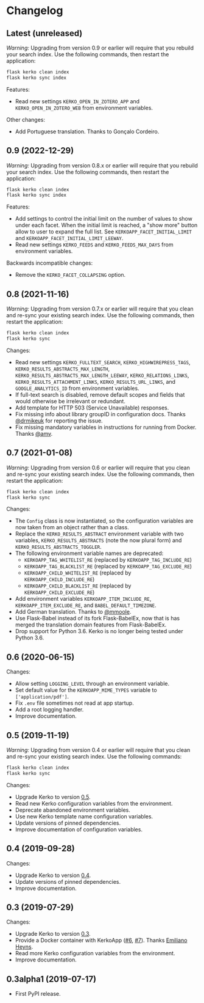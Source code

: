 # Changelog

## Latest (unreleased)

*Warning:* Upgrading from version 0.9 or earlier will require that you rebuild
your search index. Use the following commands, then restart the application:

```bash
flask kerko clean index
flask kerko sync index
```

Features:

- Read new settings `KERKO_OPEN_IN_ZOTERO_APP` and `KERKO_OPEN_IN_ZOTERO_WEB`
  from environment variables.

Other changes:

- Add Portuguese translation. Thanks to Gonçalo Cordeiro.


## 0.9 (2022-12-29)

*Warning:* Upgrading from version 0.8.x or earlier will require that you rebuild
your search index. Use the following commands, then restart the application:

```bash
flask kerko clean index
flask kerko sync index
```

Features:

- Add settings to control the initial limit on the number of values to show
  under each facet. When the initial limit is reached, a "show more" button
  allow to user to expand the full list. See `KERKOAPP_FACET_INITIAL_LIMIT` and
  `KERKOAPP_FACET_INITIAL_LIMIT_LEEWAY`.
- Read new settings `KERKO_FEEDS` and `KERKO_FEEDS_MAX_DAYS` from environment
  variables.

Backwards incompatible changes:

- Remove the `KERKO_FACET_COLLAPSING` option.


## 0.8 (2021-11-16)

*Warning:* Upgrading from version 0.7.x or earlier will require that you clean
and re-sync your existing search index. Use the following commands, then restart
the application:

```bash
flask kerko clean index
flask kerko sync
```

Changes:

* Read new settings `KERKO_FULLTEXT_SEARCH`, `KERKO_HIGHWIREPRESS_TAGS`,
  `KERKO_RESULTS_ABSTRACTS_MAX_LENGTH`,
  `KERKO_RESULTS_ABSTRACTS_MAX_LENGTH_LEEWAY`, `KERKO_RELATIONS_LINKS`,
  `KERKO_RESULTS_ATTACHMENT_LINKS`, `KERKO_RESULTS_URL_LINKS`, and
  `GOOGLE_ANALYTICS_ID` from environment variables.
* If full-text search is disabled, remove default scopes and fields that would
  otherwise be irrelevant or redundant.
* Add template for HTTP 503 (Service Unavailable) responses.
* Fix missing info about library groupID in configuration docs. Thanks
  [@drmikeuk](https://github.com/drmikeuk) for reporting the issue.
* Fix missing mandatory variables in instructions for running from Docker.
  Thanks [@amv](https://github.com/amv).

## 0.7 (2021-01-08)

*Warning:* Upgrading from version 0.6 or earlier will require that you clean and
re-sync your existing search index. Use the following commands, then restart the
application:

```bash
flask kerko clean index
flask kerko sync
```

Changes:

* The `Config` class is now instantiated, so the configuration variables are now
  taken from an object rather than a class.
* Replace the `KERKO_RESULTS_ABSTRACT` environment variable with two variables,
  `KERKO_RESULTS_ABSTRACTS` (note the now plural form) and
  `KERKO_RESULTS_ABSTRACTS_TOGGLER`.
* The following environment variable names are deprecated:
  * `KERKOAPP_TAG_WHITELIST_RE` (replaced by `KERKOAPP_TAG_INCLUDE_RE`)
  * `KERKOAPP_TAG_BLACKLIST_RE` (replaced by `KERKOAPP_TAG_EXCLUDE_RE`)
  * `KERKOAPP_CHILD_WHITELIST_RE` (replaced by `KERKOAPP_CHILD_INCLUDE_RE`)
  * `KERKOAPP_CHILD_BLACKLIST_RE` (replaced by `KERKOAPP_CHILD_EXCLUDE_RE`)
* Add environment variables `KERKOAPP_ITEM_INCLUDE_RE`,
  `KERKOAPP_ITEM_EXCLUDE_RE`, and `BABEL_DEFAULT_TIMEZONE`.
* Add German translation. Thanks to [@mmoole](https://github.com/mmoole).
* Use Flask-Babel instead of its fork Flask-BabelEx, now that is has merged the
  translation domain features from Flask-BabelEx.
* Drop support for Python 3.6. Kerko is no longer being tested under Python 3.6.

## 0.6 (2020-06-15)

Changes:

* Allow setting `LOGGING_LEVEL` through an environment variable.
* Set default value for the `KERKOAPP_MIME_TYPES` variable to `['application/pdf']`.
* Fix `.env` file sometimes not read at app startup.
* Add a root logging handler.
* Improve documentation.

## 0.5 (2019-11-19)

*Warning:* Upgrading from version 0.4 or earlier will require that you clean and
re-sync your existing search index. Use the following commands:

```bash
flask kerko clean index
flask kerko sync
```

Changes:

* Upgrade Kerko to version
  [0.5](https://github.com/whiskyechobravo/kerko/blob/master/CHANGELOG.md#05-2019-11-19).
* Read new Kerko configuration variables from the environment.
* Deprecate abandoned environment variables.
* Use new Kerko template name configuration variables.
* Update versions of pinned dependencies.
* Improve documentation of configuration variables.

## 0.4 (2019-09-28)

Changes:

* Upgrade Kerko to version
  [0.4](https://github.com/whiskyechobravo/kerko/blob/master/CHANGELOG.md#04-2019-09-28).
* Update versions of pinned dependencies.
* Improve documentation.

## 0.3 (2019-07-29)

Changes:

* Upgrade Kerko to version
  [0.3](https://github.com/whiskyechobravo/kerko/blob/master/CHANGELOG.md#03-2019-07-29).
* Provide a Docker container with KerkoApp
  ([#6](https://github.com/whiskyechobravo/kerkoapp/pull/6),
  [#7](https://github.com/whiskyechobravo/kerkoapp/pull/7)). Thanks
  [Emiliano Heyns](https://github.com/retorquere).
* Read more Kerko configuration variables from the environment.
* Improve documentation.

## 0.3alpha1 (2019-07-17)

* First PyPI release.
